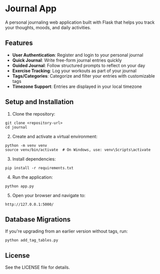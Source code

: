 # Journal App

A personal journaling web application built with Flask that helps you track your thoughts, moods, and daily activities.

## Features

- **User Authentication**: Register and login to your personal journal
- **Quick Journal**: Write free-form journal entries quickly
- **Guided Journal**: Follow structured prompts to reflect on your day
- **Exercise Tracking**: Log your workouts as part of your journal
- **Tags/Categories**: Categorize and filter your entries with customizable tags
- **Timezone Support**: Entries are displayed in your local timezone

## Setup and Installation

1. Clone the repository:
```
git clone <repository-url>
cd journal
```

2. Create and activate a virtual environment:
```
python -m venv venv
source venv/bin/activate  # On Windows, use: venv\Scripts\activate
```

3. Install dependencies:
```
pip install -r requirements.txt
```

4. Run the application:
```
python app.py
```

5. Open your browser and navigate to:
```
http://127.0.0.1:5000/
```

## Database Migrations

If you're upgrading from an earlier version without tags, run:
```
python add_tag_tables.py
```

## License

See the LICENSE file for details.